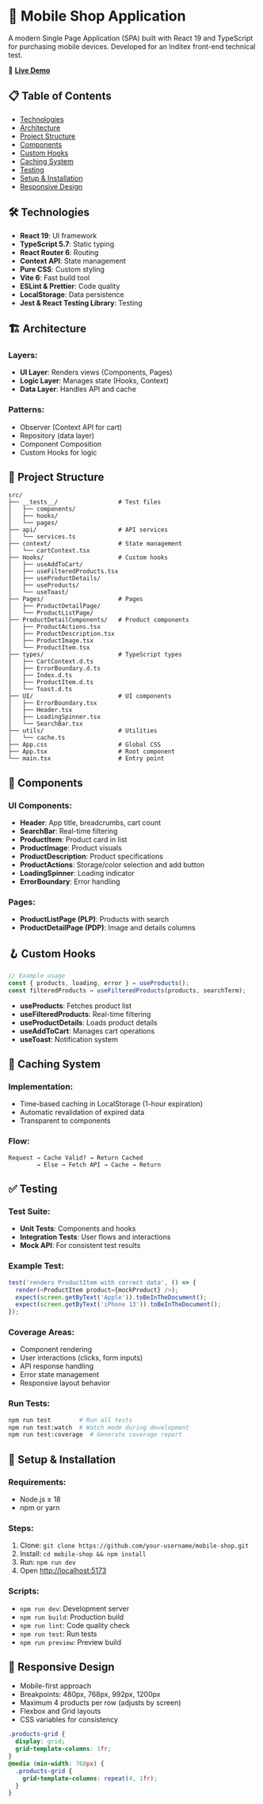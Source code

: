 # 📱 Mobile Shop Application

A modern Single Page Application (SPA) built with React 19 and TypeScript for purchasing mobile devices. Developed for an Inditex front-end technical test.

🔗 **[Live Demo](https://inditex-test-eta.vercel.app/)**

## 📋 Table of Contents

- [Technologies](#-technologies)
- [Architecture](#-architecture)
- [Project Structure](#-project-structure)
- [Components](#-components)
- [Custom Hooks](#-custom-hooks)
- [Caching System](#-caching-system)
- [Testing](#-testing)
- [Setup & Installation](#-setup--installation)
- [Responsive Design](#-responsive-design)

## 🛠 Technologies

- **React 19**: UI framework
- **TypeScript 5.7**: Static typing
- **React Router 6**: Routing
- **Context API**: State management
- **Pure CSS**: Custom styling
- **Vite 6**: Fast build tool
- **ESLint & Prettier**: Code quality
- **LocalStorage**: Data persistence
- **Jest & React Testing Library**: Testing

## 🏗 Architecture

### Layers:

- **UI Layer**: Renders views (Components, Pages)
- **Logic Layer**: Manages state (Hooks, Context)
- **Data Layer**: Handles API and cache

### Patterns:

- Observer (Context API for cart)
- Repository (data layer)
- Component Composition
- Custom Hooks for logic

## 📂 Project Structure

```
src/
├── __tests__/                 # Test files
│   ├── components/
│   ├── hooks/
│   └── pages/
├── api/                       # API services
│   └── services.ts
├── context/                   # State management
│   └── cartContext.tsx
├── Hooks/                     # Custom hooks
│   ├── useAddToCart/
│   ├── useFilteredProducts.tsx
│   ├── useProductDetails/
│   ├── useProducts/
│   └── useToast/
├── Pages/                     # Pages
│   ├── ProductDetailPage/
│   └── ProductListPage/
├── ProductDetailComponents/   # Product components
│   ├── ProductActions.tsx
│   ├── ProductDescription.tsx
│   ├── ProductImage.tsx
│   └── ProductItem.tsx
├── types/                     # TypeScript types
│   ├── CartContext.d.ts
│   ├── ErrorBoundary.d.ts
│   ├── Index.d.ts
│   ├── ProductItem.d.ts
│   └── Toast.d.ts
├── UI/                        # UI components
│   ├── ErrorBoundary.tsx
│   ├── Header.tsx
│   ├── LoadingSpinner.tsx
│   └── SearchBar.tsx
├── utils/                     # Utilities
│   └── cache.ts
├── App.css                    # Global CSS
├── App.tsx                    # Root component
└── main.tsx                   # Entry point
```

## 🧩 Components

### UI Components:

- **Header**: App title, breadcrumbs, cart count
- **SearchBar**: Real-time filtering
- **ProductItem**: Product card in list
- **ProductImage**: Product visuals
- **ProductDescription**: Product specifications
- **ProductActions**: Storage/color selection and add button
- **LoadingSpinner**: Loading indicator
- **ErrorBoundary**: Error handling

### Pages:

- **ProductListPage (PLP)**: Products with search
- **ProductDetailPage (PDP)**: Image and details columns

## 🪝 Custom Hooks

```typescript
// Example usage
const { products, loading, error } = useProducts();
const filteredProducts = useFilteredProducts(products, searchTerm);
```

- **useProducts**: Fetches product list
- **useFilteredProducts**: Real-time filtering
- **useProductDetails**: Loads product details
- **useAddToCart**: Manages cart operations
- **useToast**: Notification system

## 💾 Caching System

### Implementation:

- Time-based caching in LocalStorage (1-hour expiration)
- Automatic revalidation of expired data
- Transparent to components

### Flow:

```
Request → Cache Valid? → Return Cached
        → Else → Fetch API → Cache → Return
```

## ✅ Testing

### Test Suite:

- **Unit Tests**: Components and hooks
- **Integration Tests**: User flows and interactions
- **Mock API**: For consistent test results

### Example Test:

```typescript
test('renders ProductItem with correct data', () => {
  render(<ProductItem product={mockProduct} />);
  expect(screen.getByText('Apple')).toBeInTheDocument();
  expect(screen.getByText('iPhone 13')).toBeInTheDocument();
});
```

### Coverage Areas:

- Component rendering
- User interactions (clicks, form inputs)
- API response handling
- Error state management
- Responsive layout behavior

### Run Tests:

```bash
npm run test        # Run all tests
npm run test:watch  # Watch mode during development
npm run test:coverage  # Generate coverage report
```

## 🚀 Setup & Installation

### Requirements:

- Node.js ≥ 18
- npm or yarn

### Steps:

1. Clone: `git clone https://github.com/your-username/mobile-shop.git`
2. Install: `cd mobile-shop && npm install`
3. Run: `npm run dev`
4. Open [http://localhost:5173](http://localhost:5173)

### Scripts:

- `npm run dev`: Development server
- `npm run build`: Production build
- `npm run lint`: Code quality check
- `npm run test`: Run tests
- `npm run preview`: Preview build

## 📱 Responsive Design

- Mobile-first approach
- Breakpoints: 480px, 768px, 992px, 1200px
- Maximum 4 products per row (adjusts by screen)
- Flexbox and Grid layouts
- CSS variables for consistency

```css
.products-grid {
  display: grid;
  grid-template-columns: 1fr;
}
@media (min-width: 768px) {
  .products-grid {
    grid-template-columns: repeat(4, 1fr);
  }
}
```
